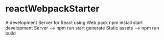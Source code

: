 # reactWebpackStarter
A development Server for React using Web pack 
npm install 
start development Server --> npm run start
generate Static assets --> npm run build
